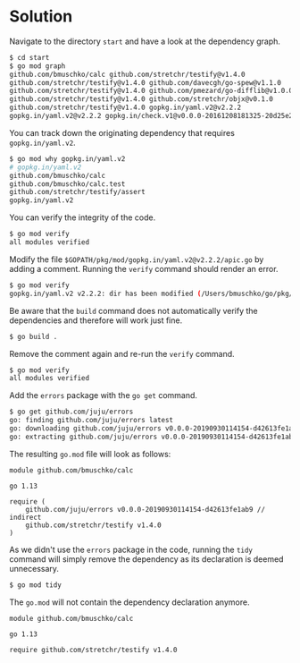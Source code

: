 # Solution

Navigate to the directory `start` and have a look at the dependency graph.

```bash
$ cd start
$ go mod graph
github.com/bmuschko/calc github.com/stretchr/testify@v1.4.0
github.com/stretchr/testify@v1.4.0 github.com/davecgh/go-spew@v1.1.0
github.com/stretchr/testify@v1.4.0 github.com/pmezard/go-difflib@v1.0.0
github.com/stretchr/testify@v1.4.0 github.com/stretchr/objx@v0.1.0
github.com/stretchr/testify@v1.4.0 gopkg.in/yaml.v2@v2.2.2
gopkg.in/yaml.v2@v2.2.2 gopkg.in/check.v1@v0.0.0-20161208181325-20d25e280405
```

You can track down the originating dependency that requires `gopkg.in/yaml.v2`.

```bash
$ go mod why gopkg.in/yaml.v2
# gopkg.in/yaml.v2
github.com/bmuschko/calc
github.com/bmuschko/calc.test
github.com/stretchr/testify/assert
gopkg.in/yaml.v2
```

You can verify the integrity of the code.

```bash
$ go mod verify
all modules verified
```

Modify the file `$GOPATH/pkg/mod/gopkg.in/yaml.v2@v2.2.2/apic.go` by adding a comment. Running the `verify` command should render an error.

```bash
$ go mod verify
gopkg.in/yaml.v2 v2.2.2: dir has been modified (/Users/bmuschko/go/pkg/mod/gopkg.in/yaml.v2@v2.2.2)
```

Be aware that the `build` command does not automatically verify the dependencies and therefore will work just fine.

```bash
$ go build .
```

Remove the comment again and re-run the `verify` command.

```bash
$ go mod verify
all modules verified
```

Add the `errors` package with the `go get` command.

```bash
$ go get github.com/juju/errors
go: finding github.com/juju/errors latest
go: downloading github.com/juju/errors v0.0.0-20190930114154-d42613fe1ab9
go: extracting github.com/juju/errors v0.0.0-20190930114154-d42613fe1ab9
```

The resulting `go.mod` file will look as follows:

```
module github.com/bmuschko/calc

go 1.13

require (
	github.com/juju/errors v0.0.0-20190930114154-d42613fe1ab9 // indirect
	github.com/stretchr/testify v1.4.0
)
```

As we didn't use the `errors` package in the code, running the `tidy` command will simply remove the dependency as its declaration is deemed unnecessary.

```bash
$ go mod tidy
```

The `go.mod` will not contain the dependency declaration anymore.

```
module github.com/bmuschko/calc

go 1.13

require github.com/stretchr/testify v1.4.0
```